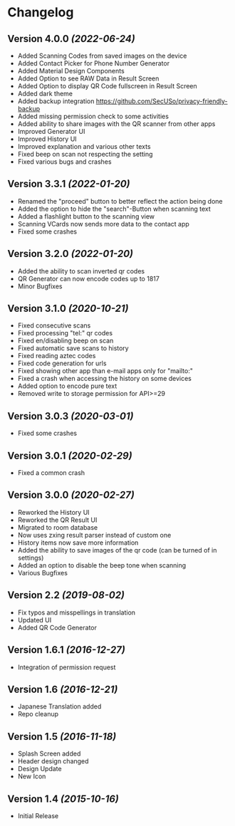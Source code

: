Changelog
==========

Version 4.0.0 *(2022-06-24)*
----------------------------

* Added Scanning Codes from saved images on the device
* Added Contact Picker for Phone Number Generator
* Added Material Design Components
* Added Option to see RAW Data in Result Screen
* Added Option to display QR Code fullscreen in Result Screen
* Added dark theme
* Added backup integration https://github.com/SecUSo/privacy-friendly-backup
* Added missing permission check to some activities
* Added ability to share images with the QR scanner from other apps
* Improved Generator UI
* Improved History UI
* Improved explanation and various other texts
* Fixed beep on scan not respecting the setting
* Fixed various bugs and crashes


Version 3.3.1 *(2022-01-20)*
----------------------------

* Renamed the "proceed" button to better reflect the action being done
* Added the option to hide the "search"-Button when scanning text
* Added a flashlight button to the scanning view
* Scanning VCards now sends more data to the contact app
* Fixed some crashes

Version 3.2.0 *(2022-01-20)*
----------------------------

* Added the ability to scan inverted qr codes
* QR Generator can now encode codes up to 1817
* Minor Bugfixes

Version 3.1.0 *(2020-10-21)*
----------------------------

* Fixed consecutive scans
* Fixed processing "tel:" qr codes
* Fixed en/disabling beep on scan
* Fixed automatic save scans to history
* Fixed reading aztec codes
* Fixed code generation for urls
* Fixed showing other app than e-mail apps only for "mailto:"
* Fixed a crash when accessing the history on some devices
* Added option to encode pure text
* Removed write to storage permission for API>=29

Version 3.0.3 *(2020-03-01)*
----------------------------

* Fixed some crashes

Version 3.0.1 *(2020-02-29)*
----------------------------

* Fixed a common crash

Version 3.0.0 *(2020-02-27)*
----------------------------

* Reworked the History UI
* Reworked the QR Result UI
* Migrated to room database
* Now uses zxing result parser instead of custom one
* History items now save more information
* Added the ability to save images of the qr code (can be turned of in settings)
* Added an option to disable the beep tone when scanning
* Various Bugfixes

Version 2.2 *(2019-08-02)*
----------------------------

* Fix typos and misspellings in translation
* Updated UI
* Added QR Code Generator

Version 1.6.1 *(2016-12-27)*
----------------------------

* Integration of permission request

Version 1.6 *(2016-12-21)*
----------------------------

* Japanese Translation added
* Repo cleanup

Version 1.5 *(2016-11-18)*
----------------------------

* Splash Screen added
* Header design changed
* Design Update
* New Icon

Version 1.4 *(2015-10-16)*
----------------------------

* Initial Release